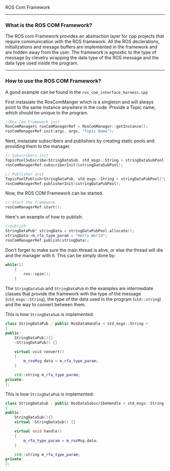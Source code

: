 ROS Com Framework

---

### What is the ROS COM Framework?
The ROS com Framework provides an abstraction layer for cpp projects that require communication with the ROS framework. All the ROS declerations, initializations and mesage buffers are implemented in the framework and are hidden away from the user. The framework is agnostic to the type of message by clevelry wrapping the data type of the ROS message and the data type used inside the program.

---

### How to use the ROS COM Framework?
A good example can be found in the `ros_com_interface_harness.cpp`

First instasiate the RosComManger which is a singleton and will always point to the same instance anywhere in the code. Provide a Topic name, which should be unique to the program.
```cpp
//Ros Com Framework init
RosComManager& rosComManagerRef = RosComManager::getInstance();
rosComManagerRef.init(argc, argv, "Topic Name");
```
Next, instasiate subscribers and publishers by creating static pools and providing them to the manager. 
```cpp
// Subscribers init
TopicPoolSubscribe<StringDataSub, std_msgs::String > stringDataSubPool("subscribe_node_name");
rosComManagerRef.subscriberInit(&stringDataSubPool);

// Publisher init
TopicPoolPublish<StringDataPub, std_msgs::String > stringDataPubPool("publisher_node_name");	
rosComManagerRef.publisherInit(&stringDataPubPool);
```
Now, the ROS COM Framework can be started.
```cpp
// Start the framework
rosComManagerRef.start();
```
Here's an example of how to publish:
```cpp
//publish
StringDataPub* stringData = stringDataPubPool.allocate();
stringData->m_rfa_type_param = "Hello World";
rosComManagerRef.publish(stringData);
```

Don't forget to make sure the main thread is alive, or else the thread will die and the manager with it. This can be simply done by:
```cpp
while(1)
	{
		ros::spin();
	}
```

The `StringDataSub` and `StringDataPub` in the examples are intermediate classes that provide the framework with the type of the message (`std_msgs::String`), the type of the data used in the program (`std::string`) and the way to convert between them.

This is how `StringDataSub` is implemented:
```cpp
class StringDataPub : public RosDataHandle < std_msgs::String >
{
public:
	StringDataPub(){}
	~StringDataPub() {}

	virtual void convert()
	{
		m_rosMsg.data = m_rfa_type_param;
	}

	std::string m_rfa_type_param;
private:
};
```
This is how `StringDataPub` is implemented:
```cpp
class StringDataSub : public RosDataSubscribeHandle < std_msgs::String >
{
public:
	StringDataSub(){}
	virtual ~StringDataSub() {}

	virtual void handle()
	{
		m_rfa_type_param = m_rosMsg.data;
	}

	std::string m_rfa_type_param;
private:
};
```